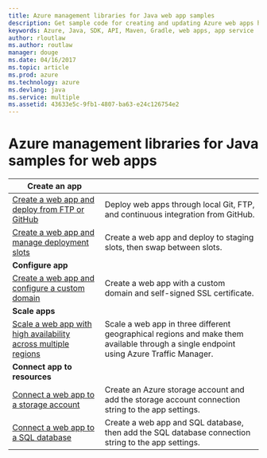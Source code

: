 ```yaml
---
title: Azure management libraries for Java web app samples
description: Get sample code for creating and updating Azure web apps hosted in App Service using the Azure management libraries for Java
keywords: Azure, Java, SDK, API, Maven, Gradle, web apps, app service
author: rloutlaw
ms.author: routlaw
manager: douge
ms.date: 04/16/2017
ms.topic: article
ms.prod: azure
ms.technology: azure
ms.devlang: java
ms.service: multiple
ms.assetid: 43633e5c-9fb1-4807-ba63-e24c126754e2
---
```


# Azure management libraries for Java samples for web apps

| **Create an app** ||
|---|---|
| [Create a web app and deploy from FTP or GitHub][1] | Deploy web apps through local Git, FTP, and continuous integration from GitHub. |
| [Create a web app and manage deployment slots][2] | Create a web app and deploy to staging slots, then swap between slots. |
| **Configure app** ||
| [Create a web app and configure a custom domain][3] | Create a web app with a custom domain and self-signed SSL certificate. |
| **Scale apps** ||
| [Scale a web app with high availability across multiple regions][4] | Scale a web app in three different geographical regions and make them available through a single endpoint using Azure Traffic Manager. | 
| **Connect app to resources** ||
| [Connect a web app to a storage account][5] | Create an Azure storage account and add the storage account connection string to the app settings. |
| [Connect a web app to a SQL database][6] | Create a web app and SQL database, then add the SQL database connection string to the app settings. |

[1]: java-sdk-configure-webapp-sources.md
[2]: https://azure.microsoft.com/resources/samples/app-service-java-manage-staging-and-production-slots-for-web-apps/
[3]: https://azure.microsoft.com/resources/samples/app-service-java-manage-web-apps-with-custom-domains/
[4]: https://azure.microsoft.com/resources/samples/app-service-java-scale-web-apps-on-linux/
[5]: https://azure.microsoft.com/resources/samples/app-service-java-manage-storage-connections-for-web-apps/
[6]: https://azure.microsoft.com/resources/samples/app-service-java-manage-data-connections-for-web-apps/